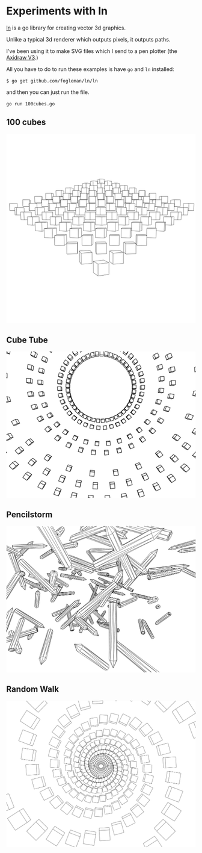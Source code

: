 # Experiments with ln

[ln](https://github.com/fogleman/ln) is a go library for creating vector 3d graphics.

Unlike a typical 3d renderer which outputs pixels, it outputs paths. 

I've been using it to make SVG files which I send to a pen plotter (the [Axidraw V3](https://axidraw.com).)

All you have to do to run these examples is have `go` and `ln` installed:

```
$ go get github.com/fogleman/ln/ln
```

and then you can just run the file.

```
go run 100cubes.go
```
## 100 cubes

![](100cubes.svg?raw=true)

## Cube Tube

![](cubetube.png?raw=true)

## Pencilstorm

![](pencilstorm.svg?raw=true)

## Random Walk

![](randomwalk.svg?raw=true)


